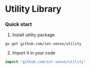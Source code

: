# Utility Library

### Quick start

1. Install utility package

```
go get github.com/iot-sense/utility
```

2. Import it in your code

```go
import "github.com/iot-sense/utility"
```
